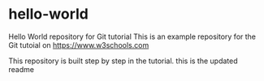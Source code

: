 # hello-world
Hello World repository for Git tutorial
This is an example repository for the Git tutoial on https://www.w3schools.com

This repository is built step by step in the tutorial.
this is the updated readme
